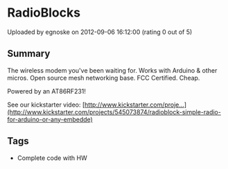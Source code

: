 # RadioBlocks

Uploaded by egnoske on 2012-09-06 16:12:00 (rating 0 out of 5)

## Summary

The wireless modem you've been waiting for. Works with Arduino & other micros. Open source mesh networking base. FCC Certified. Cheap.


Powered by an AT86RF231!


See our kickstarter video: [http://www.kickstarter.com/proje...](http://www.kickstarter.com/projects/545073874/radioblock-simple-radio-for-arduino-or-any-embedde)

## Tags

- Complete code with HW
